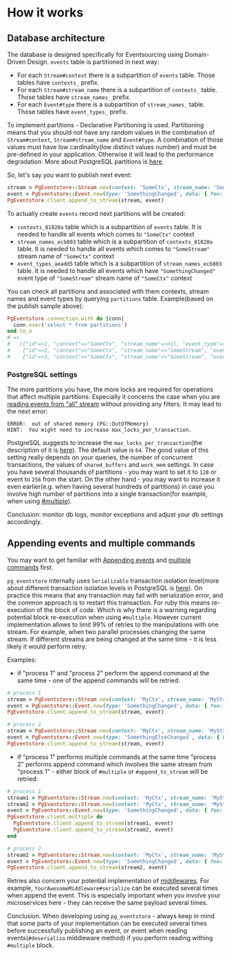 # How it works

## Database architecture

The database is designed specifically for Eventsourcing using Domain-Driven Design. `events` table is partitioned in next way:

- For each `Stream#context` there is a subpartition of `events` table. Those tables have `contexts_` prefix.
- For each `Stream#stream_name` there is a subpartition of `contexts_` table. Those tables have `stream_names_` prefix.
- For each `Event#type` there is a subpartition of `stream_names_` table. Those tables have `event_types_` prefix.

To implement partitions - Declarative Partitioning is used. Partitioning means that you should not have any random values in the combination of `Stream#context`, `Stream#stream_name` and `Event#type`. A combination of those values must have low cardinality(low distinct values number) and must be pre-defined in your application. Otherwise it will lead to the performance degradation. More about PostgreSQL partitions is [here](https://www.postgresql.org/docs/current/ddl-partitioning.html).

So, let's say you want to publish next event:

```ruby
stream = PgEventstore::Stream.new(context: 'SomeCtx', stream_name: 'SomeStream', stream_id: '1')
event = PgEventstore::Event.new(type: 'SomethingChanged', data: { foo: :bar })
PgEventstore.client.append_to_stream(stream, event)
```

To actually create `events` record next partitions will be created:

- `contexts_81820a` table which is a subpartition of `events` table. It is needed to handle all events which comes to `"SomeCtx"` context
- `stream_names_ecb803` table which is a subpartition of `contexts_81820a` table. It is needed to handle all events which comes to `"SomeStream"` stream name of `"SomeCtx"` context
- `event_types_aeadd5` table which is a subpartition of `stream_names_ecb803` table. It is needed to handle all events which have `"SomethingChanged"` event type of `"SomeStream"` stream name of `"SomeCtx"` context

You can check all partitions and associated with them contexts, stream names and event types by querying `partitions` table. Example(based on the publish sample above):

```ruby
PgEventstore.connection.with do |conn|
  conn.exec('select * from partitions')
end.to_a
# =>
#   [{"id"=>1, "context"=>"SomeCtx", "stream_name"=>nil, "event_type"=>nil, "table_name"=>"contexts_81820a"},
#    {"id"=>2, "context"=>"SomeCtx", "stream_name"=>"SomeStream", "event_type"=>nil, "table_name"=>"stream_names_ecb803"},
#    {"id"=>3, "context"=>"SomeCtx", "stream_name"=>"SomeStream", "event_type"=>"SomethingChanged", "table_name"=>"event_types_aeadd5"}]
```

### PostgreSQL settings

The more partitions you have, the more locks are required for operations that affect multiple partitions. Especially it concerns the case when you are [reading events from "all" stream](reading_events.md#reading-from-the-all-stream) without providing any filters. It may lead to the next error:

```
ERROR:  out of shared memory (PG::OutOfMemory)
HINT:  You might need to increase max_locks_per_transaction.
```

PostgreSQL suggests to increase the `max_locks_per_transaction`(the description of it is [here](https://www.postgresql.org/docs/current/runtime-config-locks.html)). The default value is `64`. The good value of this setting really depends on your queries, the number of concurrent transactions, the values of `shared_buffers` and `work_mem` settings. In case you have several thousands of partitions - you may want to set it to `128` or event to `256` from the start. On the other hand - you may want to increase it even earlier(e.g. when having several hundreds of partitions) in case you involve high number of partitions into a single transaction(for example, when using [#multiple](multiple_commands.md)).

Conclusion: monitor db logs, monitor exceptions and adjust your db settings accordingly.

## Appending events and multiple commands

You may want to get familiar with [Appending events](appending_events.md) and [multiple commands](multiple_commands.md) first.

`pg_eventstore` internally uses `Serializable` transaction isolation level(more about different transaction isolation levels in PostgreSQL is [here](https://www.postgresql.org/docs/current/transaction-iso.html)). On practice this means that any transaction may fail with serialization error, and the common approach is to restart this transaction. For ruby this means re-execution of the block of code. Which is why there is a warning regarding potential block re-execution when using `#multiple`. However current implementation allows to limit 99% of retries to the manipulations with one stream. For example, when two parallel processes changing the same stream. If different streams are being changed at the same time - it is less likely it would perform retry.

Examples:

- if "process 1" and "process 2" perform the append command at the same time - one of the append commands will be retried:
```ruby
# process 1
stream = PgEventstore::Stream.new(context: 'MyCtx', stream_name: 'MyStream', stream_id: '1')
event = PgEventstore::Event.new(type: 'SomethingChanged', data: { foo: :bar })
PgEventstore.client.append_to_stream(stream, event)

# process 2
stream = PgEventstore::Stream.new(context: 'MyCtx', stream_name: 'MyStream', stream_id: '1')
event = PgEventstore::Event.new(type: 'SomethingElseChanged', data: { baz: :bar })
PgEventstore.client.append_to_stream(stream, event)
```

- if "process 1" performs multiple commands at the same time "process 2" performs append command which involves the same stream from "process 1" - either block of `#multiple` or `#append_to_stream` will be retried:

```ruby
# process 1
stream1 = PgEventstore::Stream.new(context: 'MyCtx', stream_name: 'MyStream1', stream_id: '1')
stream2 = PgEventstore::Stream.new(context: 'MyCtx', stream_name: 'MyStream2', stream_id: '1')
event = PgEventstore::Event.new(type: 'SomethingChanged', data: { foo: :bar })
PgEventstore.client.multiple do
  PgEventstore.client.append_to_stream(stream1, event)
  PgEventstore.client.append_to_stream(stream2, event)
end

# process 2
stream2 = PgEventstore::Stream.new(context: 'MyCtx', stream_name: 'MyStream2', stream_id: '1')
event = PgEventstore::Event.new(type: 'SomethingChanged', data: { foo: :bar })
PgEventstore.client.append_to_stream(stream2, event)
```

Retries also concern your potential implementation of [middlewares](writing_middleware.md). For example, `YourAwesomeMiddleware#serialize` can be executed several times when append the event. This is especially important when you involve your microservices here - they can receive the same payload several times.

Conclusion. When developing using `pg_eventstore` - always keep in mind that some parts of your implementation can be executed several times before successfully publishing an event, or event when reading events(`#deserializa` middleware method) if you perform reading withing `#multiple` block. 
